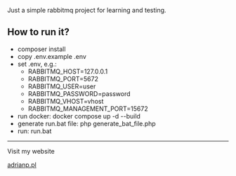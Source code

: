 Just a simple rabbitmq project for learning and testing.

## How to run it?

- composer install
- copy .env.example .env
- set .env, e.g.:
    - RABBITMQ_HOST=127.0.0.1
    - RABBITMQ_PORT=5672
    - RABBITMQ_USER=user
    - RABBITMQ_PASSWORD=password
    - RABBITMQ_VHOST=vhost
    - RABBITMQ_MANAGEMENT_PORT=15672
- run docker: docker compose up -d --build
- generate run.bat file: php generate_bat_file.php
- run: run.bat

---
Visit my website

[adrianp.pl](https://adrianp.pl/)
